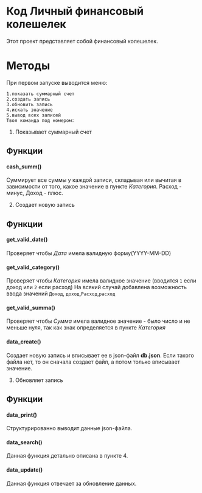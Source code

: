 
# Код Личный финансовый колешелек
Этот проект представляет собой финансовый колешелек.
# Методы
При первом запуске выводится меню:
```
1.показать суммарный счет
2.создать запись
3.обновить запись
4.искать значение
5.вывод всех записей
Твоя команда под номером: 
```
1. Показывает суммарный счет
## Функции
#### cash_summ()
Суммирует все суммы у каждой записи, складывая или вычитая в зависимости от того, какое значение в пункте *Категория*. Расход - минус, Доход - плюс.

2. Создает новую запись
## Функции
#### get_valid_date()
Проверяет чтобы *Дата* имела валидную форму(YYYY-MM-DD)

#### get_valid_category()
Проверяет чтобы *Категория* имела валидное значение (вводится `1` если доход или `2` если расход)
На всякий случай добавлена возможность ввода значений `Доход`, `доход`,`Расход`,`расход`

#### get_valid_summa()
Проверяет чтобы *Сумма* имела валидное значение - было число и не меньше нуля, так как знак определяется в пункте *Категория*

#### data_create()
Создает новую запись и вписывает ее в json-файл **db.json**. Если такого файла нет, то он сначала создает файл, а потом только вписывает значение.

3. Обновляет запись
## Функции
#### data_print()
Структурированно выводит данные json-файла.

#### data_search()
Данная функция детально описана в пункте 4.

#### data_update()
Данная функция отвечает за обновление данных.


